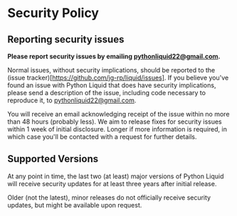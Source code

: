 # Security Policy

## Reporting security issues

**Please report security issues by emailing pythonliquid22@gmail.com.**

Normal issues, without security implications, should be reported to the (issue tracker)[https://github.com/jg-rp/liquid/issues]. If you believe you've found an issue with Python Liquid that does have security implications, please send a description of the issue, including code necessary to reproduce it, to pythonliquid22@gmail.com.

You will receive an email acknowledging receipt of the issue within no more than 48 hours (probably less). We aim to release fixes for security issues within 1 week of initial disclosure. Longer if more information is required, in which case you'll be contacted with a request for further details.

## Supported Versions

At any point in time, the last two (at least) major versions of Python Liquid will receive security updates for at least three years after initial release.

Older (not the latest), minor releases do not officially receive security updates, but might be available upon request.
